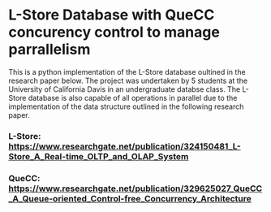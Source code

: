 # L-Store Database with QueCC concurency control to manage parrallelism
This is a python implementation of the L-Store database oultined in the research paper below. The project was undertaken by 5 students at the University of California Davis in an undergraduate databse class. The L-Store database is also capable of all operations in parallel due to the implementation of the data structure outlined in the following research paper.
### L-Store: https://www.researchgate.net/publication/324150481_L-Store_A_Real-time_OLTP_and_OLAP_System
### QueCC: https://www.researchgate.net/publication/329625027_QueCC_A_Queue-oriented_Control-free_Concurrency_Architecture
